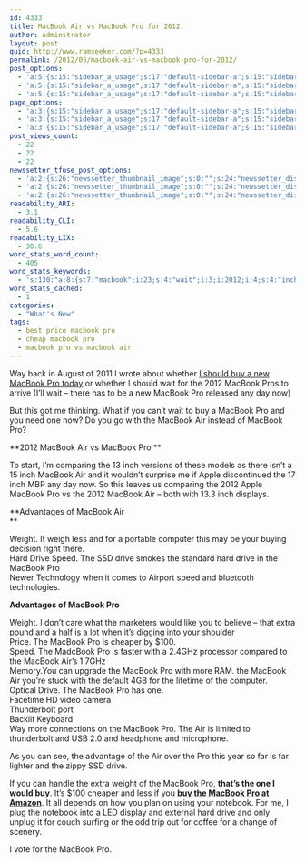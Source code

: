 ```yaml
---
id: 4333
title: MacBook Air vs MacBook Pro for 2012.
author: adminstrator
layout: post
guid: http://www.ramseeker.com/?p=4333
permalink: /2012/05/macbook-air-vs-macbook-pro-for-2012/
post_options:
  - 'a:5:{s:15:"sidebar_a_usage";s:17:"default-sidebar-a";s:15:"sidebar_b_usage";s:17:"default-sidebar-b";s:9:"hwa_usage";s:17:"default-headerbar";s:8:"ad_above";s:0:"";s:8:"ad_below";s:0:"";}'
  - 'a:5:{s:15:"sidebar_a_usage";s:17:"default-sidebar-a";s:15:"sidebar_b_usage";s:17:"default-sidebar-b";s:9:"hwa_usage";s:17:"default-headerbar";s:8:"ad_above";s:0:"";s:8:"ad_below";s:0:"";}'
  - 'a:5:{s:15:"sidebar_a_usage";s:17:"default-sidebar-a";s:15:"sidebar_b_usage";s:17:"default-sidebar-b";s:9:"hwa_usage";s:17:"default-headerbar";s:8:"ad_above";s:0:"";s:8:"ad_below";s:0:"";}'
page_options:
  - 'a:3:{s:15:"sidebar_a_usage";s:17:"default-sidebar-a";s:15:"sidebar_b_usage";s:17:"default-sidebar-b";s:9:"hwa_usage";s:17:"default-headerbar";}'
  - 'a:3:{s:15:"sidebar_a_usage";s:17:"default-sidebar-a";s:15:"sidebar_b_usage";s:17:"default-sidebar-b";s:9:"hwa_usage";s:17:"default-headerbar";}'
  - 'a:3:{s:15:"sidebar_a_usage";s:17:"default-sidebar-a";s:15:"sidebar_b_usage";s:17:"default-sidebar-b";s:9:"hwa_usage";s:17:"default-headerbar";}'
post_views_count:
  - 22
  - 22
  - 22
newssetter_tfuse_post_options:
  - 'a:2:{s:26:"newssetter_thumbnail_image";s:0:"";s:24:"newssetter_disable_image";s:4:"true";}'
  - 'a:2:{s:26:"newssetter_thumbnail_image";s:0:"";s:24:"newssetter_disable_image";s:4:"true";}'
  - 'a:2:{s:26:"newssetter_thumbnail_image";s:0:"";s:24:"newssetter_disable_image";s:4:"true";}'
readability_ARI:
  - 3.1
readability_CLI:
  - 5.6
readability_LIX:
  - 30.6
word_stats_word_count:
  - 405
word_stats_keywords:
  - 's:130:"a:8:{s:7:"macbook";i:23;s:4:"wait";i:3;i:2012;i:4;s:4:"inch";i:4;s:6:"weight";i:3;s:4:"hard";i:3;s:5:"drive";i:6;s:5:"speed";i:3;}";'
word_stats_cached:
  - 1
categories:
  - "What's New"
tags:
  - best price macbook pro
  - cheap macbook pro
  - macbook pro vs macbook air
---
```

Way back in August of 2011 I wrote about whether [I should buy a new MacBook Pro today][1] or whether I should wait for the 2012 MacBook Pros to arrive (I&#8217;ll wait &#8211; there has to be a new MacBook Pro released any day now) 

But this got me thinking. What if you can&#8217;t wait to buy a MacBook Pro and you need one now? Do you go with the MacBook Air instead of MacBook Pro? 

**2012 MacBook Air vs MacBook Pro **

To start, I&#8217;m comparing the 13 inch versions of these models as there isn&#8217;t a 15 inch MacBook Air and it wouldn&#8217;t surprise me if Apple discontinued the 17 inch MBP any day now. So this leaves us comparing the 2012 Apple MacBook Pro vs the 2012 MacBook Air &#8211; both with 13.3 inch displays. 

**Advantages of MacBook Air  
**

Weight. It weigh less and for a portable computer this may be your buying decision right there.  
Hard Drive Speed. The SSD drive smokes the standard hard drive in the MacBook Pro  
Newer Technology when it comes to Airport speed and bluetooth technologies. 

**Advantages of MacBook Pro**

Weight. I don&#8217;t care what the marketers would like you to believe &#8211; that extra pound and a half is a lot when it&#8217;s digging into your shoulder  
Price. The MacBook Pro is cheaper by $100.  
Speed. The MadcBook Pro is faster with a 2.4GHz processor compared to the MacBook Air&#8217;s 1.7GHz  
Memory.You can upgrade the MacBook Pro with more RAM. the MacBook Air you&#8217;re stuck with the default 4GB for the lifetime of the computer.  
Optical Drive. The MacBook Pro has one.  
Facetime HD video camera  
Thunderbolt port  
Backlit Keyboard  
Way more connections on the MacBook Pro. The Air is limited to thunderbolt and USB 2.0 and headphone and microphone. 

As you can see, the advantage of the Air over the Pro this year so far is far lighter and the zippy SSD drive. 

If you can handle the extra weight of the MacBook Pro, **that&#8217;s the one I would buy**. It&#8217;s $100 cheaper and less if you **[buy the MacBook Pro at Amazon][2]**. It all depends on how you plan on using your notebook. For me, I plug the notebook into a LED display and external hard drive and only unplug it for couch surfing or the odd trip out for coffee for a change of scenery. 

I vote for the MacBook Pro.

 [1]: http://www.ramseeker.com/should-i-buy-a-macbook-pro-now-in-august-or-should-i-wait-for-the-macbook-pro-2012/ "Should I Buy a 2011 MacBook Pro Now in August, or should I wait for the MacBook Pro 2012?"
 [2]: http://www.amazon.com/gp/product/B005CWIVYI/ref=as_li_ss_tl?ie=UTF8&tag=ramseeker-20&linkCode=as2&camp=1789&creative=390957&creativeASIN=B005CWIVYI